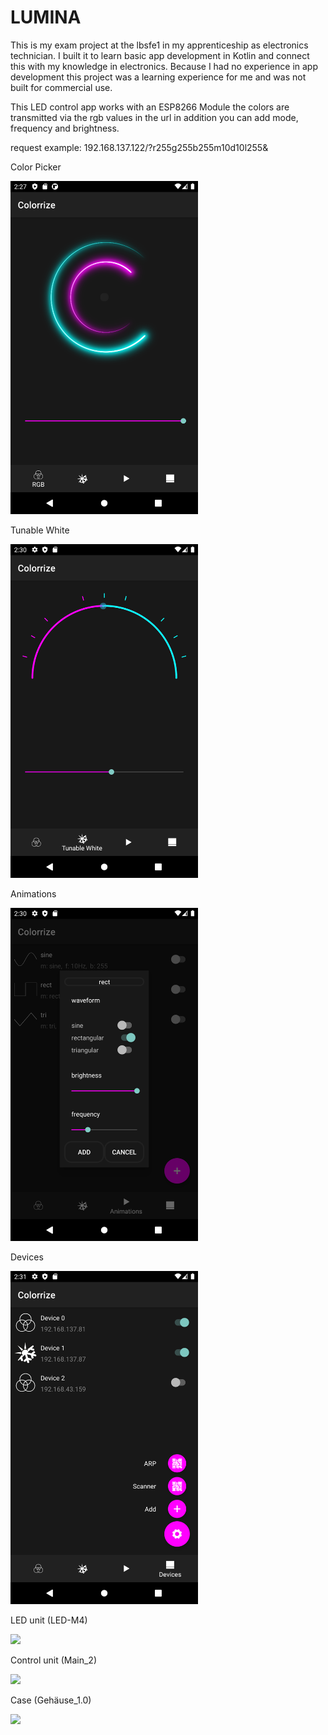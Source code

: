 # LUMINA

This is my exam project at the lbsfe1 in my apprenticeship as electronics technician. I built it to learn basic app development in Kotlin and connect this with my knowledge in electronics. Because I had no experience in app development this project was a learning experience for me and was not built for commercial use.

This LED control app works with an ESP8266 Module the colors are transmitted via the rgb values in the url in addition you can add mode, frequency and brightness.

request example: 192.168.137.122/?r255g255b255m10d10l255&



Color Picker

<img src="https://raw.githubusercontent.com/BenjaminFlatz/colorrize/master/screenshots/Screenshot_1614518872.png" width="300">


Tunable White

<img src="https://raw.githubusercontent.com/BenjaminFlatz/colorrize/master/screenshots/Screenshot_1614519039.png" width="300">


Animations

<img src="https://raw.githubusercontent.com/BenjaminFlatz/colorrize/master/screenshots/Screenshot_1614519048.png" width="300">


Devices

<img src="https://raw.githubusercontent.com/BenjaminFlatz/colorrize/master/screenshots/Screenshot_1614519066.png" width="300">





LED unit (LED-M4)

<img src="https://raw.githubusercontent.com/BenjaminFlatz/lumina/master/images/WaermeLeds.jpg" width="300">
  
  
Control unit (Main_2)

<img src="https://raw.githubusercontent.com/BenjaminFlatz/lumina/master/images/WaermeMain.jpg" width="300">


Case (Gehäuse_1.0)

<img src="https://raw.githubusercontent.com/BenjaminFlatz/lumina/master/images/purple.jpg" width="300">
